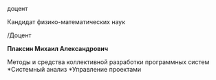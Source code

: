 доцент

Кандидат физико-математических наук

/Доцент

**Плаксин Михаил Александрович**

Методы и средства коллективной разработки программных систем
	*Системный анализ
	*Управление проектами